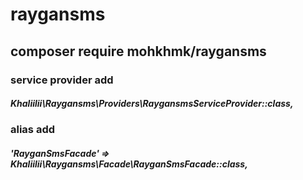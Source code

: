 # raygansms

## composer require mohkhmk/raygansms
### service provider add
##### Khaliilii\Raygansms\Providers\RaygansmsServiceProvider::class,

### alias add
##### 'RayganSmsFacade' => Khaliilii\Raygansms\Facade\RayganSmsFacade::class,
